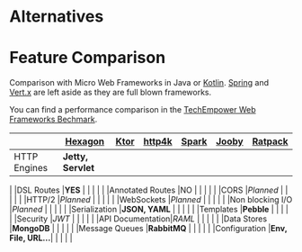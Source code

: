 
Alternatives
============

# Feature Comparison

Comparison with Micro Web Frameworks in Java or [Kotlin]. [Spring] and [Vert.x] are left aside as
they are full blown frameworks.

You can find a performance comparison in the [TechEmpower Web Frameworks Bechmark][benchmark]. 

|                 | [Hexagon]           | [Ktor] | [http4k] | [Spark] | [Jooby] | [Ratpack]
|-----------------|---------------------|--------|----------|---------|---------|----------
|HTTP Engines     |**Jetty, Servlet**   |        |          |         |      
   |
|DSL Routes       |**YES**              |        |          |         |         |
|Annotated Routes |NO                   |        |          |         |         |
|CORS             |*Planned*            |        |          |         |         |
|HTTP/2           |*Planned*            |        |          |         |         |
|WebSockets       |*Planned*            |        |          |         |         |
|Non blocking I/O |*Planned*            |        |          |         |         |
|Serialization    |**JSON, YAML**       |        |          |         |         |
|Templates        |**Pebble**           |        |          |         |         |
|Security         |*JWT*                |        |          |         |         |
|API Documentation|*RAML*               |        |          |         |         |
|Data Stores      |**MongoDB**          |        |          |         |         |
|Message Queues   |**RabbitMQ**         |        |          |         |         |
|Configuration    |**Env, File, URL...**|        |          |         |         |

[Kotlin]: http://kotlinlang.org

[Spring]: https://spring.io
[Vert.x]: http://vertx.io
[benchmark]: https://www.techempower.com/benchmarks

[Hexagon]: http://hexagonkt.com
[Ktor]: http://ktor.io
[http4k]: http://http4k.org
[Spark]: http://sparkjava.com
[Jooby]: http://jooby.org
[Ratpack]: http://ratpack.io
